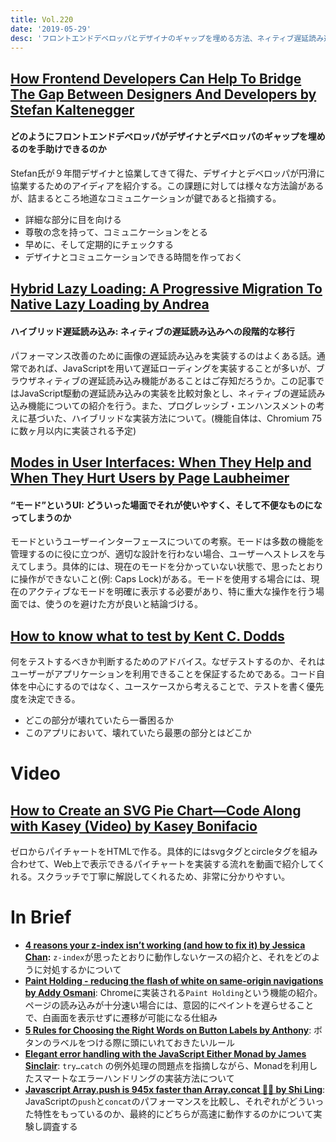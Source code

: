 ```yaml
---
title: Vol.220
date: '2019-05-29'
desc: 'フロントエンドデベロッパとデザイナのギャップを埋める方法、ネィティブ遅延読み込みとハイブリッド遅延読み込み、“モード”というUI、ほか計10リンク'
---
```


## [How Frontend Developers Can Help To Bridge The Gap Between Designers And Developers by Stefan Kaltenegger](https://www.smashingmagazine.com/2019/05/frontend-developers-designers/)

#### どのようにフロントエンドデベロッパがデザイナとデベロッパのギャップを埋めるのを手助けできるのか

Stefan氏が９年間デザイナと協業してきて得た、デザイナとデベロッパが円滑に協業するためのアイディアを紹介する。この課題に対しては様々な方法論があるが、詰まるところ地道なコミュニケーションが鍵であると指摘する。

- 詳細な部分に目を向ける
- 尊敬の念を持って、コミュニケーションをとる
- 早めに、そして定期的にチェックする
- デザイナとコミュニケーションできる時間を作っておく

## [Hybrid Lazy Loading: A Progressive Migration To Native Lazy Loading by Andrea](https://www.smashingmagazine.com/2019/05/hybrid-lazy-loading-progressive-migration-native/)

#### ハイブリッド遅延読み込み: ネィティブの遅延読み込みへの段階的な移行

パフォーマンス改善のために画像の遅延読み込みを実装するのはよくある話。通常であれば、JavaScriptを用いて遅延ローディングを実装することが多いが、ブラウザネィティブの遅延読み込み機能があることはご存知だろうか。この記事ではJavaScript駆動の遅延読み込みの実装を比較対象とし、ネィティブの遅延読み込み機能についての紹介を行う。また、プログレッシブ・エンハンスメントの考えに基づいた、ハイブリッドな実装方法について。(機能自体は、Chromium 75に数ヶ月以内に実装される予定)

## [Modes in User Interfaces: When They Help and When They Hurt Users by Page Laubheimer](https://www.nngroup.com/articles/modes/)

#### “モード”というUI: どういった場面でそれが使いやすく、そして不便なものになってしまうのか

モードというユーザーインターフェースについての考察。モードは多数の機能を管理するのに役に立つが、適切な設計を行わない場合、ユーザーへストレスを与えてしまう。具体的には、現在のモードを分かっていない状態で、思ったとおりに操作ができないこと(例: Caps Lock)がある。モードを使用する場合には、現在のアクティブなモードを明確に表示する必要があり、特に重大な操作を行う場面では、使うのを避けた方が良いと結論づける。

## [How to know what to test by Kent C. Dodds](https://kentcdodds.com/blog/how-to-know-what-to-test)

何をテストするべきか判断するためのアドバイス。なぜテストするのか、それはユーザーがアプリケーションを利用できることを保証するためである。コード自体を中心にするのではなく、ユースケースから考えることで、テストを書く優先度を決定できる。

- どこの部分が壊れていたら一番困るか
- このアプリにおいて、壊れていたら最悪の部分とはどこか

# Video
## [How to Create an SVG Pie Chart—Code Along with Kasey (Video) by Kasey Bonifacio](https://seesparkbox.com/foundry/how_to_code_an_SVG_pie_chart)

ゼロからパイチャートをHTMLで作る。具体的にはsvgタグとcircleタグを組み合わせて、Web上で表示できるパイチャートを実装する流れを動画で紹介してくれる。スクラッチで丁寧に解説してくれるため、非常に分かりやすい。

# In Brief
- [**4 reasons your z-index isn’t working (and how to fix it) by Jessica Chan**](https://medium.freecodecamp.org/4-reasons-your-z-index-isnt-working-and-how-to-fix-it-coder-coder-6bc05f103e6c)**:** `z-index`が思ったとおりに動作しないケースの紹介と、それをどのように対処するかについて
- [**Paint Holding - reducing the flash of white on same-origin navigations by Addy Osmani**](https://developers.google.com/web/updates/2019/05/paint-holding): Chromeに実装される`Paint Holding`という機能の紹介。ページの読み込みが十分速い場合には、意図的にペイントを遅らせることで、白画面を表示せずに遷移が可能になる仕組み
- [**5 Rules for Choosing the Right Words on Button Labels by Anthony**](https://uxmovement.com/buttons/5-rules-for-choosing-the-right-words-on-button-labels/): ボタンのラベルをつける際に頭にいれておきたいルール
- [**Elegant error handling with the JavaScript Either Monad by James Sinclair**](https://blog.logrocket.com/elegant-error-handling-with-the-javascript-either-monad-76c7ae4924a1): `try…catch` の例外処理の問題点を指摘しながら、Monadを利用したスマートなエラーハンドリングの実装方法について
- [**Javascript Array.push is 945x faster than Array.concat 🤯🤔 by Shi Ling**](https://dev.to/uilicious/javascript-array-push-is-945x-faster-than-array-concat-1oki): JavaScriptの`push`と`concat`のパフォーマンスを比較し、それぞれがどういった特性をもっているのか、最終的にどちらが高速に動作するのかについて実験し調査する

